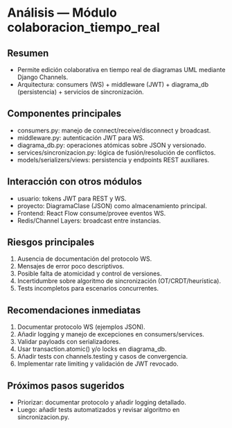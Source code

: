 # Análisis — Módulo colaboracion_tiempo_real

## Resumen
- Permite edición colaborativa en tiempo real de diagramas UML mediante Django Channels.
- Arquitectura: consumers (WS) + middleware (JWT) + diagrama_db (persistencia) + servicios de sincronización.

## Componentes principales
- consumers.py: manejo de connect/receive/disconnect y broadcast.
- middleware.py: autenticación JWT para WS.
- diagrama_db.py: operaciones atómicas sobre JSON y versionado.
- services/sincronizacion.py: lógica de fusión/resolución de conflictos.
- models/serializers/views: persistencia y endpoints REST auxiliares.

## Interacción con otros módulos
- usuario: tokens JWT para REST y WS.
- proyecto: DiagramaClase (JSON) como almacenamiento principal.
- Frontend: React Flow consume/provee eventos WS.
- Redis/Channel Layers: broadcast entre instancias.

## Riesgos principales
1. Ausencia de documentación del protocolo WS.
2. Mensajes de error poco descriptivos.
3. Posible falta de atomicidad y control de versiones.
4. Incertidumbre sobre algoritmo de sincronización (OT/CRDT/heurística).
5. Tests incompletos para escenarios concurrentes.

## Recomendaciones inmediatas
1. Documentar protocolo WS (ejemplos JSON).
2. Añadir logging y manejo de excepciones en consumers/services.
3. Validar payloads con serializadores.
4. Usar transaction.atomic() y/o locks en diagrama_db.
5. Añadir tests con channels.testing y casos de convergencia.
6. Implementar rate limiting y validación de JWT revocado.

## Próximos pasos sugeridos
- Priorizar: documentar protocolo y añadir logging detallado.
- Luego: añadir tests automatizados y revisar algoritmo en sincronizacion.py.